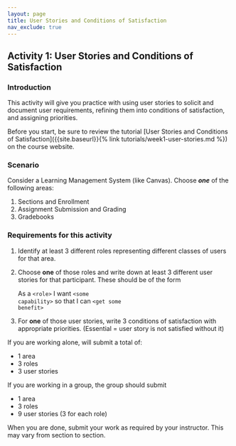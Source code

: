```yaml
---
layout: page
title: User Stories and Conditions of Satisfaction
nav_exclude: true
---
```

## Activity 1: User Stories and Conditions of Satisfaction

### Introduction

This activity will give you practice with using user stories to solicit and document user requirements, refining them into conditions of satisfaction, and assigning priorities.

Before you start, be sure to review the tutorial [User Stories and Conditions of Satisfaction]({{site.baseurl}}{% link tutorials/week1-user-stories.md %}) on the course website.

### Scenario

Consider a Learning Management System (like Canvas).  Choose ***one*** of the following areas:

1. Sections and Enrollment
2. Assignment Submission and Grading
3. Gradebooks


### Requirements for this activity

1. Identify at least 3 different roles representing different classes of users for that area.
   
2. Choose **one** of those roles and write down at least 3 different user stories for that participant.  These should be of the form
   
    As a <code>&lt;role&gt;</code> I want <code>&lt;some capability&gt;</code> so that I can <code>&lt;get some benefit&gt;</code>

3. For **one** of those user stories, write 3 conditions of satisfaction with appropriate priorities.  (Essential = user story is not satisfied without it)

If you are working alone, will submit a total of:

* 1 area
* 3 roles
* 3 user stories

If you are working in a group, the group should submit

* 1 area
* 3 roles
* 9 user stories (3 for each role)

When you are done, submit your work as required by your instructor. This may vary from section to section.
